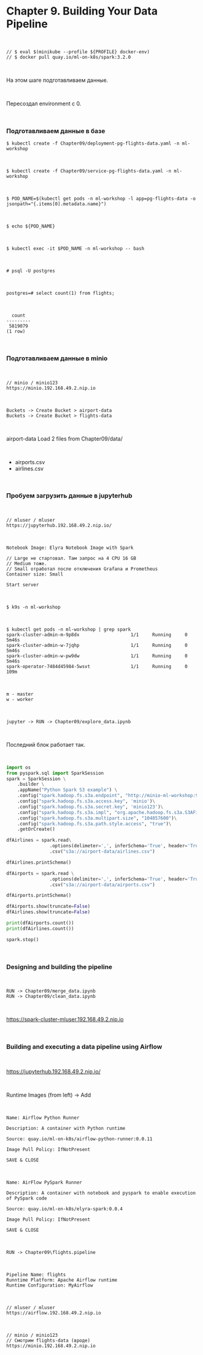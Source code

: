 # Chapter 9. Building Your Data Pipeline

<br/>

```
// $ eval $(minikube --profile ${PROFILE} docker-env)
// $ docker pull quay.io/ml-on-k8s/spark:3.2.0
```

<br/>

На этом шаге подготавливаем данные.

<br/>

Пересоздал environment c 0.

<br/>

### Подготавливаем данные в базе

```
$ kubectl create -f Chapter09/deployment-pg-flights-data.yaml -n ml-workshop
```

<br/>

```
$ kubectl create -f Chapter09/service-pg-flights-data.yaml -n ml-workshop
```

<br/>

```
$ POD_NAME=$(kubectl get pods -n ml-workshop -l app=pg-flights-data -o jsonpath="{.items[0].metadata.name}")
```

<br/>

```
$ echo ${POD_NAME}
```

<br/>

```
$ kubectl exec -it $POD_NAME -n ml-workshop -- bash
```

<br/>

```
# psql -U postgres
```

<br/>

```
postgres=# select count(1) from flights;
```

<br/>

```
  count
---------
 5819079
(1 row)
```

<br/>

### Подготавливаем данные в minio

<br/>

```
// minio / minio123
https://minio.192.168.49.2.nip.io
```

<br/>

```
Buckets -> Create Bucket > airport-data
Buckets -> Create Bucket > flights-data
```

<br/>

airport-data Load 2 files from Chapter09/data/

<br/>

- airports.csv
- airlines.csv

<br/>

### Пробуем загрузить данные в jupyterhub

<br/>

```
// mluser / mluser
https://jupyterhub.192.168.49.2.nip.io/
```

<br/>

```
Notebook Image: Elyra Notebook Image with Spark

// Large не стартовал. Там запрос на 4 CPU 16 GB
// Medium тоже.
// Small отработал после отключения Grafana и Prometheus
Container size: Small

Start server
```

<br/>

```
$ k9s -n ml-workshop
```

<br/>

```
$ kubectl get pods -n ml-workshop | grep spark
spark-cluster-admin-m-9p8dx                   1/1     Running     0             5m46s
spark-cluster-admin-w-7jqhp                   1/1     Running     0             5m46s
spark-cluster-admin-w-pw9dw                   1/1     Running     0             5m46s
spark-operator-7484d45984-5wsvt               1/1     Running     0             109m
```

<br/>

```
m - master
w - worker
```

<br/>

```
jupyter -> RUN -> Chapter09/explore_data.ipynb
```

<br/>

Последний блок работает так.

<br/>

```python
import os
from pyspark.sql import SparkSession
spark = SparkSession \
    .builder \
    .appName("Python Spark S3 example") \
    .config("spark.hadoop.fs.s3a.endpoint", "http://minio-ml-workshop:9000")\
    .config("spark.hadoop.fs.s3a.access.key", 'minio')\
    .config("spark.hadoop.fs.s3a.secret.key", 'minio123')\
    .config("spark.hadoop.fs.s3a.impl", "org.apache.hadoop.fs.s3a.S3AFileSystem")\
    .config("spark.hadoop.fs.s3a.multipart.size", "104857600")\
    .config("spark.hadoop.fs.s3a.path.style.access", "true")\
    .getOrCreate()

dfAirlines = spark.read\
                .options(delimeter=',', inferSchema='True', header='True') \
                .csv("s3a://airport-data/airlines.csv")

dfAirlines.printSchema()

dfAirports = spark.read \
                .options(delimiter=',', inferSchema='True', header='True') \
                .csv("s3a://airport-data/airports.csv")

dfAirports.printSchema()

dfAirports.show(truncate=False)
dfAirlines.show(truncate=False)

print(dfAirports.count())
print(dfAirlines.count())

spark.stop()
```

<br/>

### Designing and building the pipeline

<br/>

```
RUN -> Chapter09/merge_data.ipynb
RUN -> Chapter09/clean_data.ipynb
```

<br/>

https://spark-cluster-mluser.192.168.49.2.nip.io

<br/>

### Building and executing a data pipeline using Airflow

<br/>

https://jupyterhub.192.168.49.2.nip.io/

<br/>

Runtime Images (from left) -> Add

<br/>

```
Name: Airflow Python Runner

Description: A container with Python runtime

Source: quay.io/ml-on-k8s/airflow-python-runner:0.0.11

Image Pull Policy: IfNotPresent

SAVE & CLOSE
```

<br/>

```
Name: AirFlow PySpark Runner

Description: A container with notebook and pyspark to enable execution of PySpark code

Source: quay.io/ml-on-k8s/elyra-spark:0.0.4

Image Pull Policy: IfNotPresent

SAVE & CLOSE
```

<br/>

```
RUN -> Chapter09\flights.pipeline
```

<br/>

```
Pipeline Name: flights
Runntime Platform: Apache Airflow runtime
Runtime Configuration: MyAirflow
```

<br/>

```
// mluser / mluser
https://airflow.192.168.49.2.nip.io
```

<br/>

```
// minio / minio123
// Смотрим flights-data (вроде)
https://minio.192.168.49.2.nip.io
```
